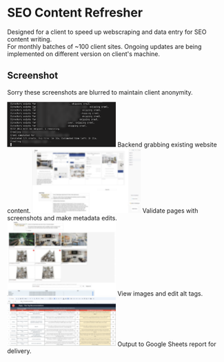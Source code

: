 # SEO Content Refresher
Designed for a client to speed up webscraping and data entry for SEO content writing.  
For monthly batches of ~100 client sites. Ongoing updates are being implemented on different version on client's machine.

## Screenshot
Sorry these screenshots are blurred to maintain client anonymity.

<img src="./-DevLog/scraper.png" alt="Scraper" width="50%"/>
Backend grabbing existing website content.

<img src="./-DevLog/onpagescreen.png" alt="onPage" width="50%"/>
Validate pages with screenshots and make metadata edits.

<img src="./-DevLog/altimages2.png" alt="aImages" width="50%"/>
View images and edit alt tags.

<img src="./-DevLog/sheets.png" alt="Sheets" width="50%"/>
Output to Google Sheets report for delivery.
